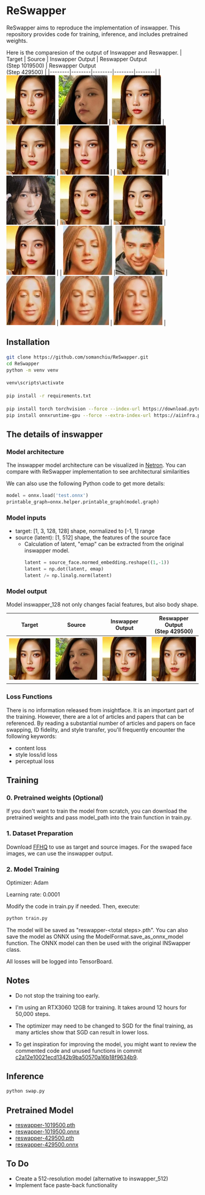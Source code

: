 # ReSwapper

ReSwapper aims to reproduce the implementation of inswapper. This repository provides code for training, inference, and includes pretrained weights.

Here is the comparesion of the output of Inswapper and Reswapper.
| Target | Source | Inswapper Output | Reswapper Output<br>(Step 1019500) | Reswapper Output<br>(Step 429500) | 
|--------|--------|--------|--------|--------|
| ![image](example/1/target.jpg) |![image](example/1/source.jpg) | ![image](example/1/inswapperOutput.jpg) | ![image](example/1/reswapperOutput-1019500.jpg) | ![image](example/1/reswapperOutput-429500.jpg) |
| ![image](example/2/target.jpg) |![image](example/2/source.jpg) | ![image](example/2/inswapperOutput.jpg) | ![image](example/2/reswapperOutput-1019500.jpg) | ![image](example/2/reswapperOutput-429500.jpg) |
| ![image](example/3/target.jpg) |![image](example/3/source.png) | ![image](example/3/inswapperOutput.jpg) | ![image](example/3/reswapperOutput-1019500.jpg) | ![image](example/3/reswapperOutput-429500.jpg) |

## Installation

```bash
git clone https://github.com/somanchiu/ReSwapper.git
cd ReSwapper
python -m venv venv

venv\scripts\activate

pip install -r requirements.txt

pip install torch torchvision --force --index-url https://download.pytorch.org/whl/cu121
pip install onnxruntime-gpu --force --extra-index-url https://aiinfra.pkgs.visualstudio.com/PublicPackages/_packaging/onnxruntime-cuda-12/pypi/simple/
```

## The details of inswapper

### Model architecture
The inswapper model architecture can be visualized in [Netron](https://netron.app). You can compare with ReSwapper implementation to see architectural similarities

We can also use the following Python code to get more details:
```python
model = onnx.load('test.onnx')
printable_graph=onnx.helper.printable_graph(model.graph)
```

### Model inputs
- target: [1, 3, 128, 128] shape, normalized to [-1, 1] range
- source (latent): [1, 512] shape, the features of the source face
    - Calculation of latent, "emap" can be extracted from the original inswapper model.
        ```python
        latent = source_face.normed_embedding.reshape((1,-1))
        latent = np.dot(latent, emap)
        latent /= np.linalg.norm(latent)
        ```

### Model output
Model inswapper_128 not only changes facial features, but also body shape.

| Target | Source | Inswapper Output | Reswapper Output<br>(Step 429500) |
|--------|--------|--------|--------|
| ![image](example/1/target.jpg) |![image](example/1/source.jpg) | ![image](example/1/inswapperOutput.gif) | ![image](example/1/reswapperOutput.gif) |

### Loss Functions
There is no information released from insightface. It is an important part of the training. However, there are a lot of articles and papers that can be referenced. By reading a substantial number of articles and papers on face swapping, ID fidelity, and style transfer, you'll frequently encounter the following keywords:
- content loss
- style loss/id loss
- perceptual loss

## Training
### 0. Pretrained weights (Optional)
If you don't want to train the model from scratch, you can download the pretrained weights and pass model_path into the train function in train.py.

### 1. Dataset Preparation
Download [FFHQ](https://www.kaggle.com/datasets/arnaud58/flickrfaceshq-dataset-ffhq) to use as target and source images. For the swaped face images, we can use the inswapper output.

### 2. Model Training

Optimizer: Adam

Learning rate: 0.0001

Modify the code in train.py if needed. Then, execute:
```python
python train.py
```

The model will be saved as "reswapper-\<total steps\>.pth". You can also save the model as ONNX using the ModelFormat.save_as_onnx_model function. The ONNX model can then be used with the original INSwapper class.

All losses will be logged into TensorBoard.

## Notes
- Do not stop the training too early.

- I'm using an RTX3060 12GB for training. It takes around 12 hours for 50,000 steps.
- The optimizer may need to be changed to SGD for the final training, as many articles show that SGD can result in lower loss.
- To get inspiration for improving the model, you might want to review the commented code and unused functions in commit [c2a12e10021ecd1342b9ba50570a16b18f9634b9](https://github.com/somanchiu/ReSwapper/commit/c2a12e10021ecd1342b9ba50570a16b18f9634b9).

## Inference
```python
python swap.py
```

## Pretrained Model

- [reswapper-1019500.pth](https://huggingface.co/somanchiu/reswapper/tree/main)
- [reswapper-1019500.onnx](https://huggingface.co/somanchiu/reswapper/tree/main)
- [reswapper-429500.pth](https://huggingface.co/somanchiu/reswapper/tree/main)
- [reswapper-429500.onnx](https://huggingface.co/somanchiu/reswapper/tree/main)

## To Do
- Create a 512-resolution model (alternative to inswapper_512)
- Implement face paste-back functionality